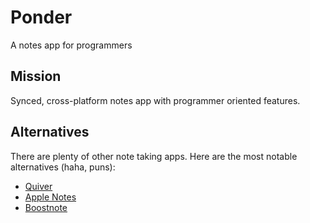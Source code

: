 # Ponder
A notes app for programmers

## Mission
Synced, cross-platform notes app with programmer oriented features.

## Alternatives
There are plenty of other note taking apps. Here are the most notable alternatives (haha, puns):
- [Quiver](http://happenapps.com/)
- [Apple Notes](https://www.icloud.com/#notes)
- [Boostnote](https://boostnote.io/)
